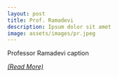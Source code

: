 ```yaml
---
layout: post
title: Prof. Ramadevi
description: Ipsum dolor sit amet
image: assets/images/pr.jpeg
---
```


Professor Ramadevi caption

 <i>[(Read More)](https://epdampiitb.github.io/p/kaleidoscope/ama/6.html)</i>
